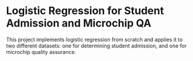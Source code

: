 # Logistic Regression for Student Admission and Microchip QA
 
This project implements logistic regression from scratch and applies it to two different datasets: one for determining student admission, and one for microchip quality assurance.
